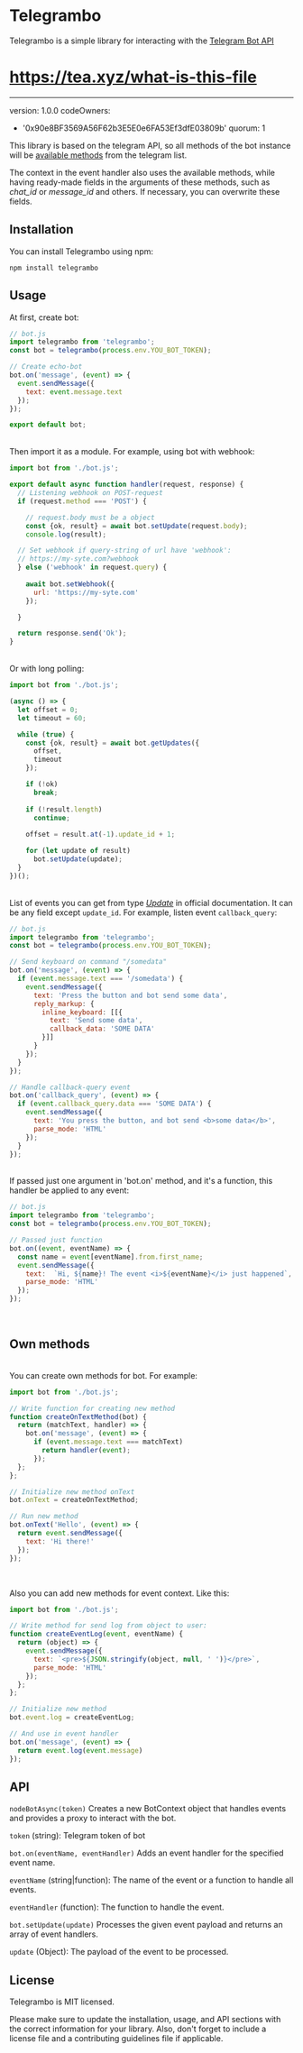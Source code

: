 # Telegrambo

Telegrambo is a simple library for interacting with the [Telegram Bot API](https://core.telegram.org/bots/api)

# https://tea.xyz/what-is-this-file
---
version: 1.0.0
codeOwners:
  - '0x90e8BF3569A56F62b3E5E0e6FA53Ef3dfE03809b'
quorum: 1

This library is based on the telegram API, so all methods of the bot instance will be [available methods](https://core.telegram.org/bots/api#available-methods) from the telegram list.

The context in the event handler also uses the available methods, while having ready-made fields in the arguments of these methods, such as *chat_id* or *message_id* and others. If necessary, you can overwrite these fields.

## Installation

You can install Telegrambo using npm:

`npm install telegrambo`

## Usage

At first, create bot:
```js
// bot.js
import telegrambo from 'telegrambo';
const bot = telegrambo(process.env.YOU_BOT_TOKEN);

// Create echo-bot
bot.on('message', (event) => {
  event.sendMessage({
    text: event.message.text
  });
});

export default bot;
```

<br>Then import it as a module. For example, using bot with webhook:

```js
import bot from './bot.js';

export default async function handler(request, response) {
  // Listening webhook on POST-request
  if (request.method === 'POST') {

    // request.body must be a object
    const {ok, result} = await bot.setUpdate(request.body);
    console.log(result);

  // Set webhook if query-string of url have 'webhook':
  // https://my-syte.com?webhook
  } else ('webhook' in request.query) {
    
    await bot.setWebhook({
      url: 'https://my-syte.com'
    });

  }

  return response.send('Ok');
}
```
<br>Or with long polling:

```js
import bot from './bot.js';

(async () => {
  let offset = 0;
  let timeout = 60;

  while (true) {
    const {ok, result} = await bot.getUpdates({
      offset,
      timeout
    });

    if (!ok)
      break;
    
    if (!result.length)
      continue;
    
    offset = result.at(-1).update_id + 1;

    for (let update of result)
      bot.setUpdate(update);
  }
})();

```



<br>List of events you can get from type [_Update_](https://core.telegram.org/bots/api#update) in official documentation. It can be any field except `update_id`. For example, listen event `callback_query`:

```js
// bot.js
import telegrambo from 'telegrambo';
const bot = telegrambo(process.env.YOU_BOT_TOKEN);

// Send keyboard on command "/somedata"
bot.on('message', (event) => {
  if (event.message.text === '/somedata') {
    event.sendMessage({
      text: 'Press the button and bot send some data',
      reply_markup: {
        inline_keyboard: [[{
          text: 'Send some data',
          callback_data: 'SOME DATA'
        }]]
      }
    });
  }
});

// Handle callback-query event
bot.on('callback_query', (event) => {
  if (event.callback_query.data === 'SOME DATA') {
    event.sendMessage({
      text: 'You press the button, and bot send <b>some data</b>',
      parse_mode: 'HTML'
    });
  }
});
```

<br>If passed just one argument in 'bot.on' method, and it's a function, this handler be applied to any event:

```js
// bot.js
import telegrambo from 'telegrambo';
const bot = telegrambo(process.env.YOU_BOT_TOKEN);

// Passed just function
bot.on((event, eventName) => {
  const name = event[eventName].from.first_name;
  event.sendMessage({
    text:  `Hi, ${name}! The event <i>${eventName}</i> just happened`,
    parse_mode: 'HTML'
  });
});
```
<br>

## Own methods

<br>You can create own methods for bot. For example:

```js
import bot from './bot.js';

// Write function for creating new method
function createOnTextMethod(bot) {
  return (matchText, handler) => {
    bot.on('message', (event) => {
      if (event.message.text === matchText)
        return handler(event);
      });
  };
};

// Initialize new method onText
bot.onText = createOnTextMethod;

// Run new method
bot.onText('Hello', (event) => {
  return event.sendMessage({
    text: 'Hi there!'
  });
});
```
<br>

Also you can add new methods for event context. Like this:

```js
import bot from './bot.js';

// Write method for send log from object to user:
function createEventLog(event, eventName) {
  return (object) => {
    event.sendMessage({
      text: `<pre>${JSON.stringify(object, null, ' ')}</pre>`,
      parse_mode: 'HTML'
    });
  };
};

// Initialize new method
bot.event.log = createEventLog;

// And use in event handler
bot.on('message', (event) => {
  return event.log(event.message)
});

```

## API


`nodeBotAsync(token)`
Creates a new BotContext object that handles events and provides a proxy to interact with the bot.

`token` (string): Telegram token of bot

`bot.on(eventName, eventHandler)`
Adds an event handler for the specified event name.

`eventName` (string|function): The name of the event or a function to handle all events.

`eventHandler` (function): The function to handle the event.

`bot.setUpdate(update)`
Processes the given event payload and returns an array of event handlers.

`update` (Object): The payload of the event to be processed.


## License
Telegrambo is MIT licensed.

Please make sure to update the installation, usage, and API sections with the correct information for your library. Also, don't forget to include a license file and a contributing guidelines file if applicable.
